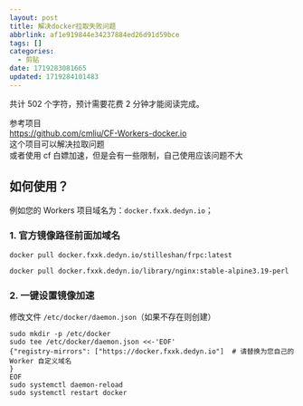 ```yaml
---
layout: post
title: 解决docker拉取失败问题
abbrlink: af1e919844e34237884ed26d91d59bce
tags: []
categories:
  - 剪贴
date: 1719283081665
updated: 1719284101483
---
```


共计 502 个字符，预计需要花费 2 分钟才能阅读完成。

参考项目\
<https://github.com/cmliu/CF-Workers-docker.io>\
这个项目可以解决拉取问题\
或者使用 cf 白嫖加速，但是会有一些限制，自己使用应该问题不大

## 如何使用？

例如您的 Workers 项目域名为：`docker.fxxk.dedyn.io`；

### 1. 官方镜像路径前面加域名

```
docker pull docker.fxxk.dedyn.io/stilleshan/frpc:latest
```

```
docker pull docker.fxxk.dedyn.io/library/nginx:stable-alpine3.19-perl
```

### 2. 一键设置镜像加速

修改文件 `/etc/docker/daemon.json`（如果不存在则创建）

```
sudo mkdir -p /etc/docker
sudo tee /etc/docker/daemon.json <<-'EOF'
{"registry-mirrors": ["https://docker.fxxk.dedyn.io"]  # 请替换为您自己的 Worker 自定义域名
}
EOF
sudo systemctl daemon-reload
sudo systemctl restart docker

```
